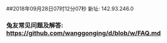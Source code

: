 ##2018年09月28日07时12分07秒 新址: 142.93.246.0
### 兔友常见问题及解答: https://github.com/wanggonging/d/blob/w/FAQ.md
